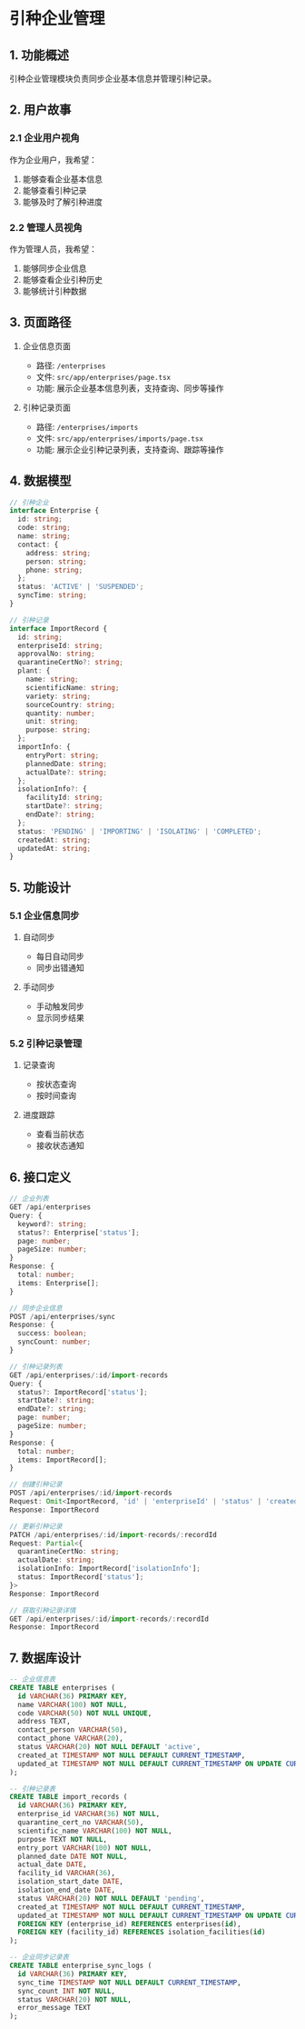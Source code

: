 # 引种企业管理

## 1. 功能概述

引种企业管理模块负责同步企业基本信息并管理引种记录。

## 2. 用户故事

### 2.1 企业用户视角
作为企业用户，我希望：
1. 能够查看企业基本信息
2. 能够查看引种记录
3. 能够及时了解引种进度

### 2.2 管理人员视角
作为管理人员，我希望：
1. 能够同步企业信息
2. 能够查看企业引种历史
3. 能够统计引种数据

## 3. 页面路径

1. 企业信息页面
   - 路径: `/enterprises`
   - 文件: `src/app/enterprises/page.tsx`
   - 功能: 展示企业基本信息列表，支持查询、同步等操作

2. 引种记录页面
   - 路径: `/enterprises/imports`
   - 文件: `src/app/enterprises/imports/page.tsx`
   - 功能: 展示企业引种记录列表，支持查询、跟踪等操作

## 4. 数据模型

```typescript
// 引种企业
interface Enterprise {
  id: string;
  code: string;
  name: string;
  contact: {
    address: string;
    person: string;
    phone: string;
  };
  status: 'ACTIVE' | 'SUSPENDED';
  syncTime: string;
}

// 引种记录
interface ImportRecord {
  id: string;
  enterpriseId: string;
  approvalNo: string;
  quarantineCertNo?: string;
  plant: {
    name: string;
    scientificName: string;
    variety: string;
    sourceCountry: string;
    quantity: number;
    unit: string;
    purpose: string;
  };
  importInfo: {
    entryPort: string;
    plannedDate: string;
    actualDate?: string;
  };
  isolationInfo?: {
    facilityId: string;
    startDate?: string;
    endDate?: string;
  };
  status: 'PENDING' | 'IMPORTING' | 'ISOLATING' | 'COMPLETED';
  createdAt: string;
  updatedAt: string;
}
```

## 5. 功能设计

### 5.1 企业信息同步
1. 自动同步
   - 每日自动同步
   - 同步出错通知

2. 手动同步
   - 手动触发同步
   - 显示同步结果

### 5.2 引种记录管理
1. 记录查询
   - 按状态查询
   - 按时间查询

2. 进度跟踪
   - 查看当前状态
   - 接收状态通知

## 6. 接口定义

```typescript
// 企业列表
GET /api/enterprises
Query: {
  keyword?: string;
  status?: Enterprise['status'];
  page: number;
  pageSize: number;
}
Response: {
  total: number;
  items: Enterprise[];
}

// 同步企业信息
POST /api/enterprises/sync
Response: {
  success: boolean;
  syncCount: number;
}

// 引种记录列表
GET /api/enterprises/:id/import-records
Query: {
  status?: ImportRecord['status'];
  startDate?: string;
  endDate?: string;
  page: number;
  pageSize: number;
}
Response: {
  total: number;
  items: ImportRecord[];
}

// 创建引种记录
POST /api/enterprises/:id/import-records
Request: Omit<ImportRecord, 'id' | 'enterpriseId' | 'status' | 'createdAt' | 'updatedAt'>
Response: ImportRecord

// 更新引种记录
PATCH /api/enterprises/:id/import-records/:recordId
Request: Partial<{
  quarantineCertNo: string;
  actualDate: string;
  isolationInfo: ImportRecord['isolationInfo'];
  status: ImportRecord['status'];
}>
Response: ImportRecord

// 获取引种记录详情
GET /api/enterprises/:id/import-records/:recordId
Response: ImportRecord
```

## 7. 数据库设计

```sql
-- 企业信息表
CREATE TABLE enterprises (
  id VARCHAR(36) PRIMARY KEY,
  name VARCHAR(100) NOT NULL,
  code VARCHAR(50) NOT NULL UNIQUE,
  address TEXT,
  contact_person VARCHAR(50),
  contact_phone VARCHAR(20),
  status VARCHAR(20) NOT NULL DEFAULT 'active',
  created_at TIMESTAMP NOT NULL DEFAULT CURRENT_TIMESTAMP,
  updated_at TIMESTAMP NOT NULL DEFAULT CURRENT_TIMESTAMP ON UPDATE CURRENT_TIMESTAMP
);

-- 引种记录表
CREATE TABLE import_records (
  id VARCHAR(36) PRIMARY KEY,
  enterprise_id VARCHAR(36) NOT NULL,
  quarantine_cert_no VARCHAR(50),
  scientific_name VARCHAR(100) NOT NULL,
  purpose TEXT NOT NULL,
  entry_port VARCHAR(100) NOT NULL,
  planned_date DATE NOT NULL,
  actual_date DATE,
  facility_id VARCHAR(36),
  isolation_start_date DATE,
  isolation_end_date DATE,
  status VARCHAR(20) NOT NULL DEFAULT 'pending',
  created_at TIMESTAMP NOT NULL DEFAULT CURRENT_TIMESTAMP,
  updated_at TIMESTAMP NOT NULL DEFAULT CURRENT_TIMESTAMP ON UPDATE CURRENT_TIMESTAMP,
  FOREIGN KEY (enterprise_id) REFERENCES enterprises(id),
  FOREIGN KEY (facility_id) REFERENCES isolation_facilities(id)
);

-- 企业同步记录表
CREATE TABLE enterprise_sync_logs (
  id VARCHAR(36) PRIMARY KEY,
  sync_time TIMESTAMP NOT NULL DEFAULT CURRENT_TIMESTAMP,
  sync_count INT NOT NULL,
  status VARCHAR(20) NOT NULL,
  error_message TEXT
);
```